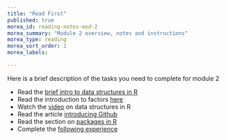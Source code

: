 ```yaml
---
title: "Read First"
published: true
morea_id: reading-notes-mod-2
morea_summary: "Module 2 overview, notes and instructions"
morea_type: reading
morea_sort_order: 1
morea_labels:

---
```


Here is a brief description of the tasks you need to complete for module 2

* Read the [brief intro to data structures in R](reading-data-structures-intro.html)
* Read the introduction to factors [here](reading-intro-factors.html)
* Watch the [video](reading-data-structures-video.html) on data structures in R
* Read the article [introducing Github](reading-github)
* Read the section on [packages in R](reading-packages-libraries)
* Complete the [following experience](experience-data-structures)


